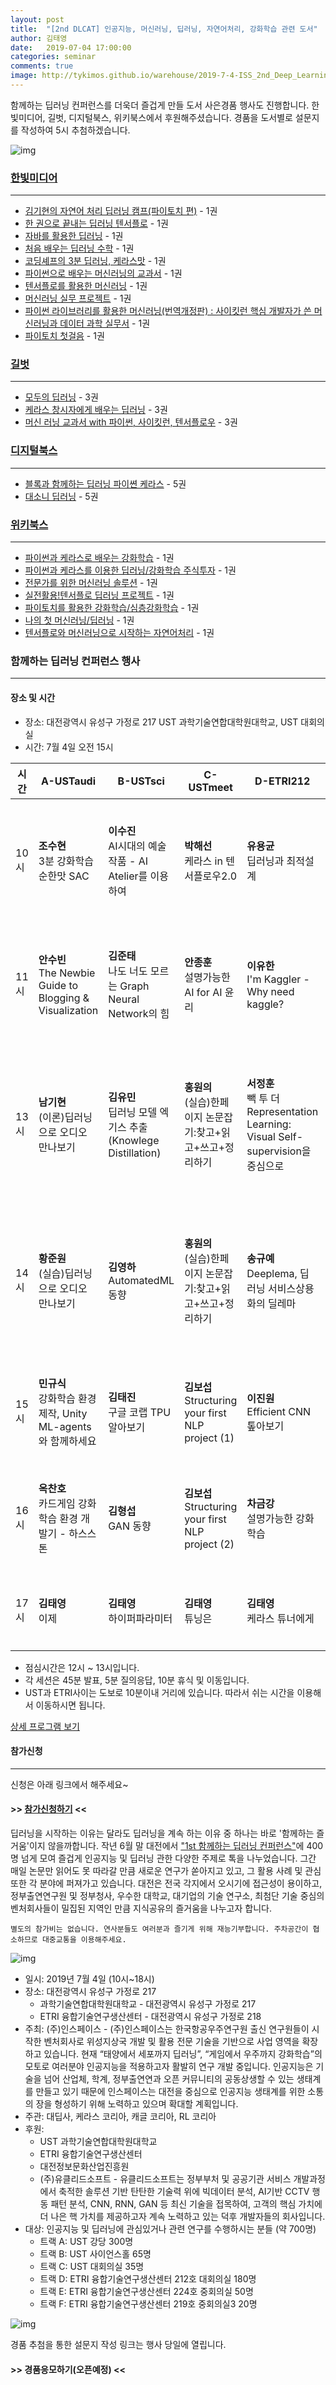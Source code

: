 ```yaml
---
layout: post
title:  "[2nd DLCAT] 인공지능, 머신러닝, 딥러닝, 자연어처리, 강화학습 관련 도서"
author: 김태영
date:   2019-07-04 17:00:00
categories: seminar
comments: true
image: http://tykimos.github.io/warehouse/2019-7-4-ISS_2nd_Deep_Learning_Conference_All_Together_books.jpg
---
```

함께하는 딥러닝 컨퍼런스를 더욱더 즐겁게 만들 도서 사은경품 행사도 진행합니다. 한빛미디어, 길벗, 디지털북스, 위키북스에서 후원해주셨습니다. 경품을 도서별로 설문지를 작성하여 5시 추첨하겠습니다.

![img](http://tykimos.github.io/warehouse/2019-7-4-ISS_2nd_Deep_Learning_Conference_All_Together_books.jpg)

### [한빛미디어](http://www.hanbit.co.kr/)
---
* [김기현의 자연어 처리 딥러닝 캠프(파이토치 편)](http://www.hanbit.co.kr/store/books/look.php?p_code=B1294694476) - 1권
* [한 권으로 끝내는 딥러닝 텐서플로](http://www.hanbit.co.kr/store/books/look.php?p_code=B1266184916) - 1권	
* [자바를 활용한 딥러닝](http://www.hanbit.co.kr/store/books/look.php?p_code=B4774300045) - 1권	
* [처음 배우는 딥러닝 수학](http://www.hanbit.co.kr/store/books/look.php?p_code=B6703128448) - 1권	
* [코딩셰프의 3분 딥러닝, 케라스맛](http://www.hanbit.co.kr/store/books/look.php?p_code=B6313947129) - 1권	
* [파이썬으로 배우는 머신러닝의 교과서](http://www.hanbit.co.kr/store/books/look.php?p_code=B8718279503) - 1권	
* [텐서플로를 활용한 머신러닝](http://www.hanbit.co.kr/store/books/look.php?p_code=B8108682495) - 1권	
* [머신러닝 실무 프로젝트](http://www.hanbit.co.kr/store/books/look.php?p_code=B2700797734) - 1권	
* [파이썬 라이브러리를 활용한 머신러닝(번역개정판) : 사이킷런 핵심 개발자가 쓴 머신러닝과 데이터 과학 실무서](http://www.hanbit.co.kr/store/books/look.php?p_code=B5750278775)	- 1권	
* [파이토치 첫걸음](http://www.hanbit.co.kr/store/books/look.php?p_code=B7818450418) - 1권	
			
### [길벗](https://www.gilbut.co.kr/)
---

* [모두의 딥러닝](https://www.gilbut.co.kr/book/view?bookcode=BN001909&keyword=%EB%AA%A8%EB%91%90%EC%9D%98%20%EB%94%A5%EB%9F%AC%EB%8B%9D&collection=GB_BOOK)	- 3권	
* [케라스 창시자에게 배우는 딥러닝](https://www.gilbut.co.kr/book/view?bookcode=BN002235&keyword=%EC%BC%80%EB%9D%BC%EC%8A%A4%20%EC%B0%BD%EC%8B%9C%EC%9E%90&collection=GB_BOOK) - 3권	
* [머신 러닝 교과서 with 파이썬, 사이킷런, 텐서플로우](https://www.gilbut.co.kr/book/view?bookcode=BN002431&keyword=%EB%A8%B8%EC%8B%A0%EB%9F%AC%EB%8B%9D%20%EA%B5%90%EA%B3%BC%EC%84%9C&collection=GB_BOOK) - 3권	
			
### [디지털북스](http://www.digitalbooks.co.kr/v2/html/)			
---

* [블록과 함께하는 딥러닝 파이쎤 케라스](http://www.digitalbooks.co.kr/v2/html/sub_view.php?m=&n=&s=&b=&p=1&no=431) - 5권	
* [대소니 딥러닝](http://www.digitalbooks.co.kr/v2/html/sub_view.php?m=&n=&s=&b=&p=1&no=452)	- 5권	
			
### [위키북스](https://wikibook.co.kr/)
---

* [파이썬과 케라스로 배우는 강화학습](https://wikibook.co.kr/reinforcement-learning/) - 1권	
* [파이썬과 케라스를 이용한 딥러닝/강화학습 주식투자](https://wikibook.co.kr/deep-learning-trading/) - 1권	
* [전문가를 위한 머신러닝 솔루션](https://wikibook.co.kr/ml-solutions/)	- 1권	
* [실전활용!텐서플로 딥러닝 프로젝트](https://wikibook.co.kr/tensorflow-projects/) - 1권	
* [파이토치를 활용한 강화학습/심층강화학습](https://wikibook.co.kr/pytorch-drl/) - 1권
* [나의 첫 머신러닝/딥러닝](https://wikibook.co.kr/machine-learning/) - 1권
* [텐서플로와 머신러닝으로 시작하는 자연어처리](https://wikibook.co.kr/nlp/) - 1권

### 함께하는 딥러닝 컨퍼런스 행사
---

#### 장소 및 시간
* 장소: 대전광역시 유성구 가정로 217 UST 과학기술연합대학원대학교, UST 대회의실
* 시간: 7월 4일 오전 15시

|시간|A-USTaudi|B-USTsci|C-USTmeet|D-ETRI212|E-ETRI224|F-ETRI219|
|-|-|-|-|-|-|-|
|10시|<b>조수현</b><br>3분 강화학습 순한맛 SAC|<b>이수진</b><br>AI시대의 예술작품 - AI Atelier를 이용하여|<b>박해선</b><br>케라스 in 텐서플로우2.0|<b>유용균</b><br>딥러닝과 최적설계|<b>이현호</b><br>(실습)유니티 기반 드론 강화학습 (1)|<b>정연준</b><br>아기다리고기다리던딥러닝 - 케라스로 띄어쓰기 정복하기 (1)|
|11시|<b>안수빈</b><br>The Newbie Guide to Blogging & Visualization|<b>김준태</b><br>나도 너도 모르는 Graph Neural Network의 힘|<b>안종훈</b><br>설명가능한 AI for AI 윤리|<b>이유한</b><br>I'm Kaggler - Why need kaggle?|<b>이현호</b><br>(실습)유니티 기반 드론 강화학습 (2)|<b>정연준</b><br>아기다리고기다리던딥러닝 - 케라스로 띄어쓰기 정복하기 (2)|
|13시|<b>남기현</b><br>(이론)딥러닝으로 오디오 만나보기|<b>김유민</b><br>딥러닝 모델 엑기스 추출(Knowlege Distillation)|<b>홍원의</b><br>(실습)한페이지 논문잡기:찾고+읽고+쓰고+정리하기|<b>서정훈</b><br>빽 투 더 Representation Learning: Visual Self-supervision을 중심으로|<b>신경인</b><br>(실습)파이토치로 갈아타기 (1)|<b>전미정</b><br>(실습)MS Azure ML Service와 함께하는 AutoML 사용하기(1)|
|14시|<b>황준원</b><br>(실습)딥러닝으로 오디오 만나보기|<b>김영하</b><br>AutomatedML 동향|<b>홍원의</b><br>(실습)한페이지 논문잡기:찾고+읽고+쓰고+정리하기|<b>송규예</b><br>Deeplema, 딥러닝 서비스상용화의 딜레마|<b>신경인</b><br>(실습)파이토치로 갈아타기 (2)|<b>전미정</b><br>(실습)MS Azure ML Service와 함께하는 AutoML 사용하기 (2)|
|15시|<b>민규식</b><br>강화학습 환경 제작, Unity ML-agents와 함께하세요|<b>김태진</b><br>구글 코랩 TPU 알아보기|<b>김보섭</b><br>Structuring your first NLP project (1)|<b>이진원</b><br>Efficient CNN 톺아보기|<b>김경환,박진우</b><br>(실습)Rainbow로 달착륙부터 Atari까지 (1)|<b>대전AI거버넌스</b><br>AI 거버넌스 구성|
|16시|<b>옥찬호</b><br>카드게임 강화학습 환경 개발기 - 하스스톤|<b>김형섭</b><br>GAN 동향|<b>김보섭</b><br>Structuring your first NLP project (2)|<b>차금강</b><br>설명가능한 강화학습|<b>김경환,박진우</b><br>(실습)Rainbow로 달착륙부터 Atari까지 (2)|<b>대전AI거버넌스</b><br>AI 적용 가속화 방안|
|17시|<b>김태영</b><br>이제|<b>김태영</b><br>하이퍼파라미터|<b>김태영</b><br>튜닝은|<b>김태영</b><br>케라스 튜너에게|<b>김태영</b><br>맡기세요|<b>대전AI거버넌스</b><br>한계 및 목표치 설정|

* 점심시간은 12시 ~ 13시입니다.
* 각 세션은 45분 발표, 5분 질의응답, 10분 휴식 및 이동입니다.
* UST과 ETRI사이는 도보로 10분이내 거리에 있습니다. 따라서 쉬는 시간을 이용해서 이동하시면 됩니다.

[상세 프로그램 보기](https://tykimos.github.io/2019/07/04/ISS_2nd_Deep_Learning_Conference_All_Together/)

#### 참가신청
---

신청은 아래 링크에서 해주세요~

#### >> [참가신청하기](https://forms.gle/DFYtGWS7aDj1Bmow8) <<

딥러닝을 시작하는 이유는 달라도 딥러닝을 계속 하는 이유 중 하나는 바로 '함께하는 즐거움'이지 않을까합니다. 작년 6월 말 대전에서 ["1st 함께하는 딥러닝 컨퍼런스"](https://tykimos.github.io/2018/06/28/ISS_1st_Deep_Learning_Conference_All_Together/)에 400명 넘게 모여 즐겁게 인공지능 및 딥러닝 관한 다양한 주제로 톡을 나누었습니다.  그간 매일 논문만 읽어도 못 따라갈 만큼 새로운 연구가 쏟아지고 있고, 그 활용 사례 및 관심 또한 각 분야에 퍼져가고 있습니다. 대전은 전국 각지에서 오시기에 접근성이 용이하고, 정부출연연구원 및 정부청사, 우수한 대학교, 대기업의 기술 연구소, 최첨단 기술 중심의 벤처회사들이 밀집된 지역인 만큼 지식공유의 즐거움을 나누고자 합니다. 

    별도의 참가비는 없습니다. 연사분들도 여러분과 즐기게 위해 재능기부합니다. 주차공간이 협소하므로 대중교통을 이용해주세요.

![img](http://tykimos.github.io/warehouse/2019-7-4-ISS_2nd_Deep_Learning_Conference_All_Together_title8.png)

* 일시: 2019년 7월 4일 (10시~18시)
* 장소: 대전광역시 유성구 가정로 217 
    * 과학기술연합대학원대학교 - 대전광역시 유성구 가정로 217 
    * ETRI 융합기술연구생산센터 - 대전광역시 유성구 가정로 218 
* 주최: (주)인스페이스 - (주)인스페이스는 한국항공우주연구원 출신 연구원들이 시작한 벤처회사로 위성지상국 개발 및 활용 전문 기술을 기반으로 사업 영역을 확장하고 있습니다. 현재 “태양에서 세포까지 딥러닝”, “게임에서 우주까지 강화학습”의 모토로 여러분야 인공지능을 적용하고자 활발히 연구 개발 중입니다. 인공지능은 기술을 넘어 산업체, 학계, 정부출연연과 오픈 커뮤니티의 공동상생할 수 있는 생태계를 만들고 있기 때문에 인스페이스는 대전을 중심으로 인공지능 생태계를 위한 소통의 장을 형성하기 위해 노력하고 있으며 확대할 계획입니다.
* 주관: 대딥사, 케라스 코리아, 캐글 코리아, RL 코리아
* 후원: 
   * UST 과학기술연합대학원대학교
   * ETRI 융합기술연구생산센터
   * 대전정보문화산업진흥원
   * (주)유클리드소프트 - 유클리드소프트는 정부부처 및 공공기관 서비스 개발과정에서 축적한 솔루션 기반 탄탄한 기술력 위에 빅데이터 분석, AI기반 CCTV 행동 패턴 분석, CNN, RNN, GAN 등 최신 기술을  접목하여, 고객의 핵심 가치에 더 나은 핵 가치를 제공하고자 계속 노력하고 있는 덕후 개발자들의 회사입니다.
* 대상: 인공지능 및 딥러닝에 관심있거나 관련 연구를 수행하시는 분들 (약 700명)
    * 트랙 A: UST 강당 300명
    * 트랙 B: UST 사이언스홀 65명
    * 트랙 C: UST 대회의실 35명
    * 트랙 D: ETRI 융합기술연구생산센터 212호 대회의실 180명
    * 트랙 E: ETRI 융합기술연구생산센터 224호 중회의실 50명
    * 트랙 F: ETRI 융합기술연구생산센터 219호 중회의실3 20명

![img](http://tykimos.github.io/warehouse/2019-7-4-ISS_2nd_Deep_Learning_Conference_All_Together_room.png)

경품 추첨을 통한 설문지 작성 링크는 행사 당일에 열립니다.
#### >> 경품응모하기(오픈예정) <<